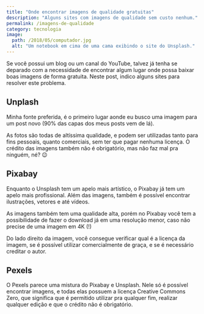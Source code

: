 ```yaml
---
title: "Onde encontrar imagens de qualidade gratuitas"
description: "Alguns sites com imagens de qualidade sem custo nenhum."
permalink: /imagens-de-qualidade
category: tecnologia
image:
  path: /2018/05/computador.jpg
  alt: "Um notebook em cima de uma cama exibindo o site do Unsplash."
---
```


Se você possui um blog ou um canal do YouTube, talvez já tenha se deparado com a necessidade de encontrar algum lugar onde possa baixar boas imagens de forma gratuita. Neste post, indico alguns sites para resolver este problema.

## Unplash

Minha fonte preferida, é o primeiro lugar aonde eu busco uma imagem para um post novo (90% das capas dos meus posts vem de lá).

As fotos são todas de altíssima qualidade, e podem ser utilizadas tanto para fins pessoais, quanto comerciais, sem ter que pagar nenhuma licença. O crédito das imagens também não é obrigatório, mas não faz mal pra ninguém, né? 😉

## Pixabay

Enquanto o Unsplash tem um apelo mais artístico, o Pixabay já tem um apelo mais profissional. Além das imagens, também é possível encontrar ilustrações, vetores e até vídeos.

As imagens também tem uma qualidade alta, porém no Pixabay você tem a possibilidade de fazer o download já em uma resolução menor, caso não precise de uma imagem em 4K (!)

Do lado direito da imagem, você consegue verificar qual é a licença da imagem, se é possível utilizar comercialmente de graça, e se é necessário creditar o autor.

## Pexels

O Pexels parece uma mistura do Pixabay e Unsplash. Nele só é possível encontrar imagens, e todas elas possuem a licença Creative Commons Zero, que significa que é permitido utilizar pra qualquer fim, realizar qualquer edição e que o crédito não é obrigatório.
